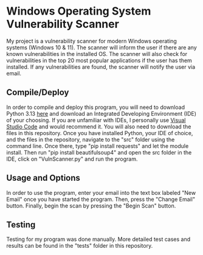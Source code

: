 # Windows Operating System Vulnerability Scanner

My project is a vulnerability scanner for modern Windows operating systems (Windows 10 & 11). The scanner will inform the user if there are any known vulnerabilities in the installed OS. The scanner will also check for vulnerabilities in the top 20 most popular applications if the user has them installed. If any vulnerabilities are found, the scanner will notify the user via email. 

## Compile/Deploy

In order to compile and deploy this program, you will need to download Python 3.13 [here](https://www.python.org/downloads/) and download an Integrated Developing Environment (IDE) of your choosing. If you are unfamiliar with IDEs, I personally use [Visual Studio Code](https://code.visualstudio.com/) and would recommend it. You will also need to download the files in this repository. Once you have installed Python, your IDE of choice, and the files in the repository, navigate to the "src" folder using the command line. Once there, type "pip install requests" and let the module install. Then run "pip install beautifulsoup4" and open the src folder in the IDE, click on "VulnScanner.py" and run the program. 

## Usage and Options

In order to use the program, enter your email into the text box labeled "New Email" once you have started the program. Then, press the "Change Email" button. Finally, begin the scan by pressing the "Begin Scan" button.

## Testing

Testing for my program was done manually. More detailed test cases and results can be found in the "tests" folder in this repository.
